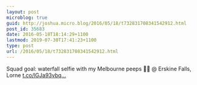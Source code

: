 ```yaml
---
layout: post
microblog: true
guid: http://joshua.micro.blog/2016/05/18/t732831708341542912.html
post_id: 35683
date: 2016-05-18T18:14:29+1100
lastmod: 2019-07-30T17:41:23+1100
type: post
url: /2016/05/18/t732831708341542912.html
---
```

Squad goal: waterfall selfie with my Melbourne peeps 🤘🏼 @ Erskine Falls, Lorne [t.co/lGJa93vbq...](https://t.co/lGJa93vbqZ)
